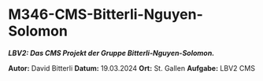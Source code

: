 # M346-CMS-Bitterli-Nguyen-Solomon
***LBV2: Das CMS Projekt der Gruppe Bitterli-Nguyen-Solomon.***


**Autor:** David Bitterli
**Datum:** 19.03.2024
**Ort:** St. Gallen
**Aufgabe:** LBV2 CMS
